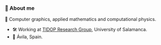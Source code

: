 ### :wave: About me

:microscope: Computer graphics, applied mathematics and computational physics.

* :hammer_and_wrench: Working at [TIDOP Research Group](https://tidop.usal.es/), University of Salamanca.
* :round_pushpin: Ávila, Spain.
